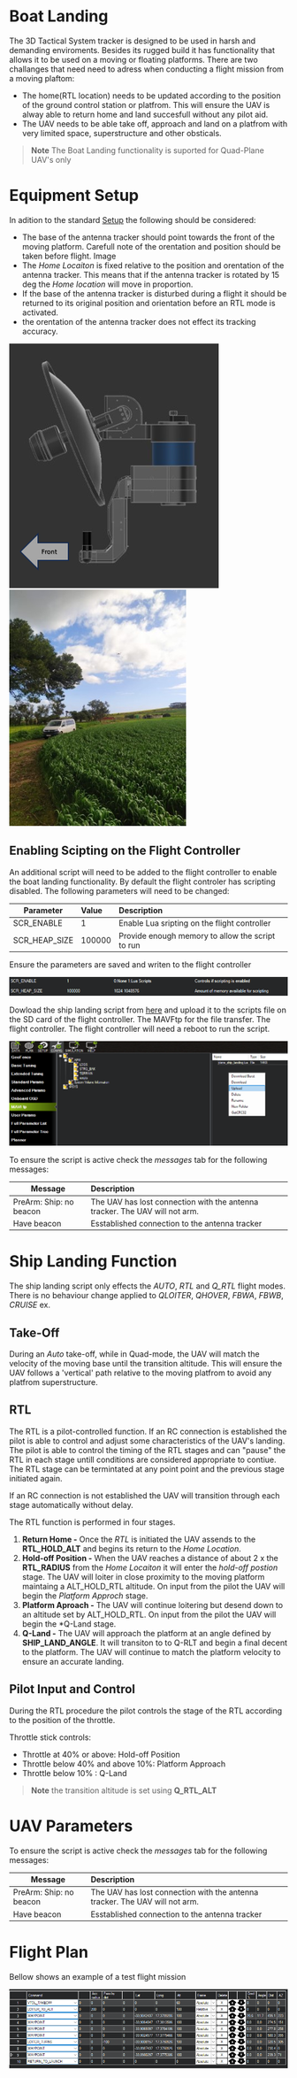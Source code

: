 # Boat Landing

The 3D Tactical System tracker is designed to be used in harsh and demanding enviroments. Besides its rugged build it has functionality that allows it to be used on a moving or floating platforms. There are two challanges that need need to adress when conducting a flight mission from a moving plaftom:

* The home(RTL location) needs to be updated according to the position of the ground control station or platfrom. This will ensure the UAV is alway able to return home and land succesfull without any pilot aid. 
* The UAV needs to be able take off, approach and land on a platfrom with very limited space, superstructure and other obsticals. 

> **Note** 
The Boat Landing functionality is suported for Quad-Plane UAV's only

# Equipment Setup

In adition to the standard [Setup](https://) the following should be considered:

* The base of the antenna tracker should point towards the front of the moving platform. Carefull note of the orentation and position should be taken before flight. Image 
* The *Home Locaiton* is fixed relative to the position and orentation of the antenna tracker. This means that if the antenna tracker is rotated by 15 deg the *Home location* will move in proportion.
* If the base of the antenna tracker is disturbed during a flight it should be returned to its original position and orientation before an RTL mode is activated.
* the orentation of the antenna tracker does not effect its tracking accuracy.


![alt](uploads/images/Tracker_Side_front.png) 
![alt](uploads/images/truck.jpeg  "Truck")

## Enabling Scipting on the Flight Controller

An additional script will need to be added to the flight controller to enable the boat landing functionality. By default the flight controler has scripting disabled. The following parameters will need to be changed:



|    Parameter       | Value            | Description                                           |
| -------------      |:-------------    | :-----                                                |
| SCR_ENABLE         | 1                | Enable Lua sripting on the flight controller          |
| SCR_HEAP_SIZE      | 100000           | Provide enough memory to allow the script to run      |


Ensure the parameters are saved and writen to the flight controller

![alt](uploads/images/SCR_Params.png "SCR_Params")

Dowload the ship landing script from [here](uploads/documents/plane_ship_landing.lua) and upload it to the scripts file on the SD card of the flight controller. The MAVFtp for the file transfer. The flight controller. The flight controller will need a reboot to run the script. 

![Alt text](uploads/images/MAVfp.png "MAVftp")






To ensure the script is active check the *messages* tab for the following messages:

|    Message       | Description                                                         |
| -------------      | :-----                                                            |
|    PreArm: Ship: no beacon    |  The UAV has lost connection with the antenna tracker. The UAV will not arm.  |
| Have beacon     |  Esstablished connection to the antenna tracker      |



# Ship Landing Function

The ship landing script only effects the *AUTO*, *RTL* and *Q_RTL* flight modes. There is no behaviour change applied to *QLOITER*, *QHOVER*, *FBWA*, *FBWB*, *CRUISE* ex.

## Take-Off
During an *Auto* take-off, while in Quad-mode, the  UAV will match the velocity of the moving base until the transition altitude. This will ensure the UAV follows a 'vertical' path relative to the moving platfrom to avoid any platfrom superstructure.

## RTL

The RTL is a pilot-controlled function. If an RC connection is established the pilot is able to control and adjust some characteristics of the UAV's landing. The pilot is able to control the timing of the RTL stages and can "pause" the RTL in each stage untill conditions are considered appropriate to contiue. The RTL stage can be termintated at any point point and the previous stage initiated again. 

If an RC connection is not established the UAV will transition through each stage automatically without delay. 

 The RTL function is performed in four stages.

1) **Return Home -** Once the *RTL* is initiated the UAV assends to the **RTL_HOLD_ALT** and begins its return to the *Home Location*. 
2) **Hold-off Position -** When the UAV reaches a distance of about 2 x the **RTL_RADIUS** from the *Home Locaiton*  it will enter the *hold-off postion* stage. The UAV will loiter in close proximity to the moving platform maintaing a ALT_HOLD_RTL altitude. On input from the pilot the UAV will begin the *Platform Approch* stage.
3) **Platform Aproach -** The UAV will continue loitering but desend down to an altitude set by ALT_HOLD_RTL. On input from the pilot the UAV will begin the *Q-Land stage. 
4) **Q-Land -** The UAV will approach the platform at an angle defined by **SHIP_LAND_ANGLE**. It will transiton to to Q-RLT and begin a final decent to the platform. The UAV will continue to match the platform velocity to ensure an accurate landing. 


## Pilot Input and Control

During the RTL procedure the pilot controls the stage of the RTL according to the position of the throttle.

Throttle stick controls:
* Throttle at 40% or above:  Hold-off Position 
* Throttle below 40% and above 10%: Platform Approach
* Throttle below 10% : Q-Land


> **Note** the transition altitude is set using **Q_RTL_ALT**

# UAV Parameters

To ensure the script is active check the *messages* tab for the following messages:

|    Message       | Description                                                         |
| -------------      | :-----                                                            |
|    PreArm: Ship: no beacon    |  The UAV has lost connection with the antenna tracker. The UAV will not arm.  |
| Have beacon     |  Esstablished connection to the antenna tracker      |

# Flight Plan 

Bellow shows an example of a test flight mission

![alt](uploads/images/Mission_Plan.png)